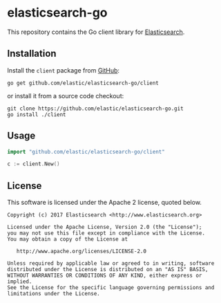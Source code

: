 # elasticsearch-go

This repository contains the Go client library for [Elasticsearch](https://www.elastic.co/products/elasticsearch).

## Installation

Install the `client` package from [GitHub](https://github.com/elastic/elasticsearch-go):

    go get github.com/elastic/elasticsearch-go/client

or install it from a source code checkout:

    git clone https://github.com/elastic/elasticsearch-go.git
    go install ./client

## Usage

```go
import "github.com/elastic/elasticsearch-go/client"

c := client.New()
```

## License

This software is licensed under the Apache 2 license, quoted below.

    Copyright (c) 2017 Elasticsearch <http://www.elasticsearch.org>

    Licensed under the Apache License, Version 2.0 (the "License");
    you may not use this file except in compliance with the License.
    You may obtain a copy of the License at

       http://www.apache.org/licenses/LICENSE-2.0

    Unless required by applicable law or agreed to in writing, software
    distributed under the License is distributed on an "AS IS" BASIS,
    WITHOUT WARRANTIES OR CONDITIONS OF ANY KIND, either express or implied.
    See the License for the specific language governing permissions and
    limitations under the License.
